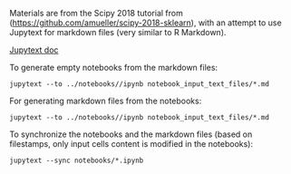 Materials are from the Scipy 2018 tutorial from
(https://github.com/amueller/scipy-2018-sklearn), with an attempt to use
Jupytext for markdown files (very similar to R Markdown).

[Jupytext doc](https://jupytext.readthedocs.io/)

To generate empty notebooks from the markdown files:

```
jupytext --to ../notebooks//ipynb notebook_input_text_files/*.md
```

For generating markdown files from the notebooks:

```
jupytext --to ../notebooks//ipynb notebook_input_text_files/*.md

```

To synchronize the notebooks and the markdown files (based on filestamps, only
input cells content is modified in the notebooks):

```
jupytext --sync notebooks/*.ipynb
```
